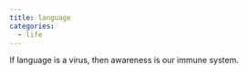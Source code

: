 ```yaml
---
title: language
categories:
  - life
---
```


If language is a virus,
then awareness
is our immune system.
